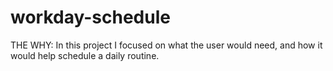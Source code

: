 # workday-schedule

THE WHY:
    In this project I focused on what the user would need, and how it would help schedule a daily routine. 